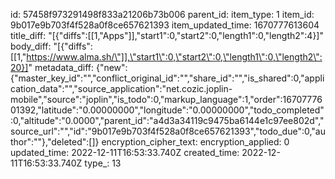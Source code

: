 id: 57458f973291498f833a21206b73b006
parent_id: 
item_type: 1
item_id: 9b017e9b703f4f528a0f8ce657621393
item_updated_time: 1670777613604
title_diff: "[{\"diffs\":[[1,\"Apps\"]],\"start1\":0,\"start2\":0,\"length1\":0,\"length2\":4}]"
body_diff: "[{\"diffs\":[[1,\"https://www.alma.sh/\"]],\"start1\":0,\"start2\":0,\"length1\":0,\"length2\":20}]"
metadata_diff: {"new":{"master_key_id":"","conflict_original_id":"","share_id":"","is_shared":0,"application_data":"","source_application":"net.cozic.joplin-mobile","source":"joplin","is_todo":0,"markup_language":1,"order":1670777601392,"latitude":"0.00000000","longitude":"0.00000000","todo_completed":0,"altitude":"0.0000","parent_id":"a4d3a34119c9475ba6144e1c97ee802d","source_url":"","id":"9b017e9b703f4f528a0f8ce657621393","todo_due":0,"author":""},"deleted":[]}
encryption_cipher_text: 
encryption_applied: 0
updated_time: 2022-12-11T16:53:33.740Z
created_time: 2022-12-11T16:53:33.740Z
type_: 13